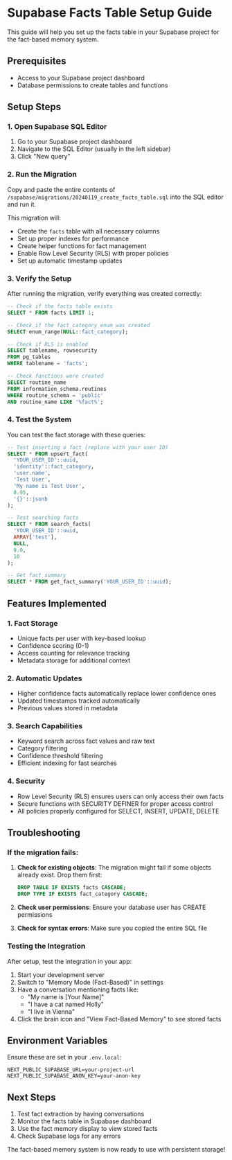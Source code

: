 # Supabase Facts Table Setup Guide

This guide will help you set up the facts table in your Supabase project for the fact-based memory system.

## Prerequisites

- Access to your Supabase project dashboard
- Database permissions to create tables and functions

## Setup Steps

### 1. Open Supabase SQL Editor

1. Go to your Supabase project dashboard
2. Navigate to the SQL Editor (usually in the left sidebar)
3. Click "New query"

### 2. Run the Migration

Copy and paste the entire contents of `/supabase/migrations/20240119_create_facts_table.sql` into the SQL editor and run it.

This migration will:
- Create the `facts` table with all necessary columns
- Set up proper indexes for performance
- Create helper functions for fact management
- Enable Row Level Security (RLS) with proper policies
- Set up automatic timestamp updates

### 3. Verify the Setup

After running the migration, verify everything was created correctly:

```sql
-- Check if the facts table exists
SELECT * FROM facts LIMIT 1;

-- Check if the fact_category enum was created
SELECT enum_range(NULL::fact_category);

-- Check if RLS is enabled
SELECT tablename, rowsecurity 
FROM pg_tables 
WHERE tablename = 'facts';

-- Check functions were created
SELECT routine_name 
FROM information_schema.routines 
WHERE routine_schema = 'public' 
AND routine_name LIKE '%fact%';
```

### 4. Test the System

You can test the fact storage with these queries:

```sql
-- Test inserting a fact (replace with your user ID)
SELECT * FROM upsert_fact(
  'YOUR_USER_ID'::uuid,
  'identity'::fact_category,
  'user.name',
  'Test User',
  'My name is Test User',
  0.95,
  '{}'::jsonb
);

-- Test searching facts
SELECT * FROM search_facts(
  'YOUR_USER_ID'::uuid,
  ARRAY['test'],
  NULL,
  0.0,
  10
);

-- Get fact summary
SELECT * FROM get_fact_summary('YOUR_USER_ID'::uuid);
```

## Features Implemented

### 1. Fact Storage
- Unique facts per user with key-based lookup
- Confidence scoring (0-1)
- Access counting for relevance tracking
- Metadata storage for additional context

### 2. Automatic Updates
- Higher confidence facts automatically replace lower confidence ones
- Updated timestamps tracked automatically
- Previous values stored in metadata

### 3. Search Capabilities
- Keyword search across fact values and raw text
- Category filtering
- Confidence threshold filtering
- Efficient indexing for fast searches

### 4. Security
- Row Level Security (RLS) ensures users can only access their own facts
- Secure functions with SECURITY DEFINER for proper access control
- All policies properly configured for SELECT, INSERT, UPDATE, DELETE

## Troubleshooting

### If the migration fails:

1. **Check for existing objects**: The migration might fail if some objects already exist. Drop them first:
   ```sql
   DROP TABLE IF EXISTS facts CASCADE;
   DROP TYPE IF EXISTS fact_category CASCADE;
   ```

2. **Check user permissions**: Ensure your database user has CREATE permissions

3. **Check for syntax errors**: Make sure you copied the entire SQL file

### Testing the Integration

After setup, test the integration in your app:

1. Start your development server
2. Switch to "Memory Mode (Fact-Based)" in settings
3. Have a conversation mentioning facts like:
   - "My name is [Your Name]"
   - "I have a cat named Holly"
   - "I live in Vienna"
4. Click the brain icon and "View Fact-Based Memory" to see stored facts

## Environment Variables

Ensure these are set in your `.env.local`:

```
NEXT_PUBLIC_SUPABASE_URL=your-project-url
NEXT_PUBLIC_SUPABASE_ANON_KEY=your-anon-key
```

## Next Steps

1. Test fact extraction by having conversations
2. Monitor the facts table in Supabase dashboard
3. Use the fact memory display to view stored facts
4. Check Supabase logs for any errors

The fact-based memory system is now ready to use with persistent storage!